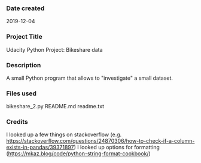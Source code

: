 ### Date created
2019-12-04

### Project Title
Udacity Python Project: Bikeshare data

### Description
A small Python program that allows to "investigate" a small dataset.

### Files used
bikeshare_2.py
README.md
readme.txt

### Credits
I looked up a few things on stackoverflow (e.g. https://stackoverflow.com/questions/24870306/how-to-check-if-a-column-exists-in-pandas/39371897)
I looked up options for formatting (https://mkaz.blog/code/python-string-format-cookbook/)


